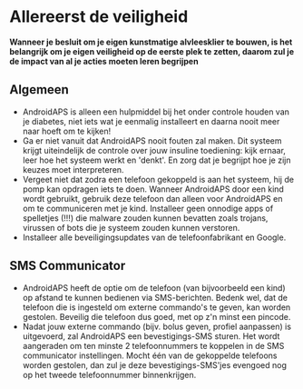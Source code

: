 # Allereerst de veiligheid

**Wanneer je besluit om je eigen kunstmatige alvleesklier te bouwen, is het belangrijk om je eigen veiligheid op de eerste plek te zetten, daarom zul je de impact van al je acties moeten leren begrijpen**

## Algemeen

* AndroidAPS is alleen een hulpmiddel bij het onder controle houden van je diabetes, niet iets wat je eenmalig installeert en daarna nooit meer naar hoeft om te kijken!
* Ga er niet vanuit dat AndroidAPS nooit fouten zal maken. Dit systeem krijgt uiteindelijk de controle over jouw insuline toediening: kijk ernaar, leer hoe het systeem werkt en 'denkt'. En zorg dat je begrijpt hoe je zijn keuzes moet interpreteren.
* Vergeet niet dat zodra een telefoon gekoppeld is aan het systeem, hij de pomp kan opdragen iets te doen. Wanneer AndroidAPS door een kind wordt gebruikt, gebruik deze telefoon dan alleen voor AndroidAPS en om te communiceren met je kind. Installeer geen onnodige apps of spelletjes (!!!) die malware zouden kunnen bevatten zoals trojans, virussen of bots die je systeem zouden kunnen verstoren.
* Installeer alle beveiligingsupdates van de telefoonfabrikant en Google.

## SMS Communicator

* AndroidAPS heeft de optie om de telefoon (van bijvoorbeeld een kind) op afstand te kunnen bedienen via SMS-berichten. Bedenk wel, dat de telefoon die is ingesteld om externe commando's te geven, kan worden gestolen. Beveilig die telefoon dus goed, met op z'n minst een pincode.
* Nadat jouw externe commando (bijv. bolus geven, profiel aanpassen) is uitgevoerd, zal AndroidAPS een bevestigings-SMS sturen. Het wordt aangeraden om ten minste 2 telefoonnummers te koppelen in de SMS communicator instellingen. Mocht één van de gekoppelde telefoons worden gestolen, dan zul je deze bevestigings-SMS'jes evengoed nog op het tweede telefoonnummer binnenkrijgen.